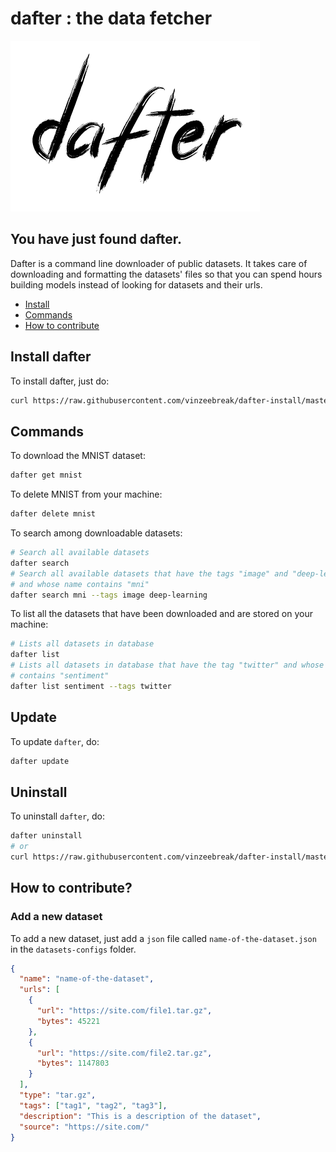 # dafter : the data fetcher

![dafter-logo](docs/dafter_logo.png)

## You have just found dafter.

Dafter is a command line downloader of public datasets. It takes care of downloading and formatting the datasets' files so that you can spend hours building models instead of looking for datasets and their urls.

 - [Install](#install-dafter)
 - [Commands](#commands)
 - [How to contribute](#how-to-contribute)


## Install dafter

To install dafter, just do:
```bash
curl https://raw.githubusercontent.com/vinzeebreak/dafter-install/master/install.sh -sSf | bash -s -- --up-to-date
```

## Commands

To download the MNIST dataset:
```bash
dafter get mnist
```

To delete MNIST from your machine:
```bash
dafter delete mnist
```

To search among downloadable datasets:
```bash
# Search all available datasets
dafter search
# Search all available datasets that have the tags "image" and "deep-learning"
# and whose name contains "mni"
dafter search mni --tags image deep-learning
```

To list all the datasets that have been downloaded and are stored on your machine:
```bash
# Lists all datasets in database
dafter list
# Lists all datasets in database that have the tag "twitter" and whose name
# contains "sentiment"
dafter list sentiment --tags twitter
```

## Update

To update `dafter`, do:
```bash
dafter update
```

## Uninstall

To uninstall `dafter`, do:

```bash
dafter uninstall
# or
curl https://raw.githubusercontent.com/vinzeebreak/dafter-install/master/uninstall.sh -sSf | bash
```

## How to contribute?

### Add a new dataset

To add a new dataset, just add a `json` file called `name-of-the-dataset.json` in the `datasets-configs` folder.

```json
{
  "name": "name-of-the-dataset",
  "urls": [
    {
      "url": "https://site.com/file1.tar.gz",
      "bytes": 45221
    },
    {
      "url": "https://site.com/file2.tar.gz",
      "bytes": 1147803
    }
  ],
  "type": "tar.gz",
  "tags": ["tag1", "tag2", "tag3"],
  "description": "This is a description of the dataset",
  "source": "https://site.com/"
}
```
